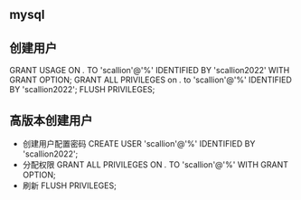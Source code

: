 ## mysql
## 创建用户
GRANT USAGE ON *.* TO 'scallion'@'%' IDENTIFIED BY 'scallion2022' WITH GRANT OPTION;
GRANT ALL PRIVILEGES on *.* to 'scallion'@'%' IDENTIFIED BY 'scallion2022';
FLUSH PRIVILEGES;

## 高版本创建用户
- 创建用户配置密码
    CREATE USER 'scallion'@'%' IDENTIFIED BY 'scallion2022';
- 分配权限
    GRANT ALL PRIVILEGES ON *.* TO 'scallion'@'%' WITH GRANT OPTION;
- 刷新
  FLUSH PRIVILEGES;    
